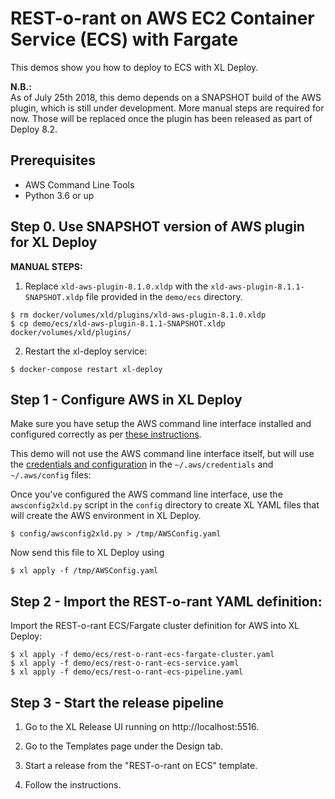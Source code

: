 # REST-o-rant on AWS EC2 Container Service (ECS) with Fargate

This demos show you how to deploy to ECS with XL Deploy.

**N.B.:**<br/>
As of July 25th 2018, this demo depends on a SNAPSHOT build of the AWS plugin, which is still under development. More manual steps are required for now. Those will be replaced once the plugin has been released as part of Deploy 8.2.

## Prerequisites
* AWS Command Line Tools
* Python 3.6 or up

## Step 0. Use SNAPSHOT version of AWS plugin for XL Deploy

**MANUAL STEPS:**<br/>

1. Replace `xld-aws-plugin-8.1.0.xldp` with the `xld-aws-plugin-8.1.1-SNAPSHOT.xldp` file provided in the `demo/ecs` directory.
```
$ rm docker/volumes/xld/plugins/xld-aws-plugin-8.1.0.xldp
$ cp demo/ecs/xld-aws-plugin-8.1.1-SNAPSHOT.xldp docker/volumes/xld/plugins/
```
2. Restart the xl-deploy service:
```
$ docker-compose restart xl-deploy
```

## Step 1 - Configure AWS in XL Deploy

Make sure you have setup the AWS command line interface installed and configured correctly as per [these instructions](https://docs.aws.amazon.com/cli/latest/userguide/tutorial-ec2-ubuntu.html#configure-cli).


This demo will not use the AWS command line interface itself, but will use the [credentials and configuration](https://docs.aws.amazon.com/cli/latest/userguide/cli-config-files.html) in the `~/.aws/credentials` and `~/.aws/config` files:


Once you've configured the AWS command line interface, use the `awsconfig2xld.py` script in the `config` directory to create XL YAML files that will create the AWS environment in XL Deploy.

```
$ config/awsconfig2xld.py > /tmp/AWSConfig.yaml
```

Now send this file to XL Deploy using

```
$ xl apply -f /tmp/AWSConfig.yaml
```

## Step 2 - Import the REST-o-rant YAML definition:

Import the REST-o-rant ECS/Fargate cluster definition for AWS into XL Deploy:

```
$ xl apply -f demo/ecs/rest-o-rant-ecs-fargate-cluster.yaml
$ xl apply -f demo/ecs/rest-o-rant-ecs-service.yaml
$ xl apply -f demo/ecs/rest-o-rant-ecs-pipeline.yaml
```

## Step 3 - Start the release pipeline

1. Go to the XL Release UI running on http://localhost:5516.

2. Go to the Templates page under the Design tab.

3. Start a release from the "REST-o-rant on ECS" template.

4. Follow the instructions.

